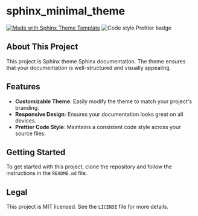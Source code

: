 # sphinx_minimal_theme

[![Made with Sphinx Theme Template](https://img.shields.io/badge/template-Sphinx%20Theme-blue?labelColor=097cba&color=163B36)](https://github.com/documatt/sphinx-theme-template) ![Code style Prettier badge](https://img.shields.io/badge/codestyle-Prettier-blue?labelColor=097cba&color=163B36)

## About This Project

This project is Sphinx theme Sphinx documentation. The theme ensures that your documentation is well-structured and visually appealing.

## Features

- **Customizable Theme**: Easily modify the theme to match your project's branding.
- **Responsive Design**: Ensures your documentation looks great on all devices.
- **Prettier Code Style**: Maintains a consistent code style across your source files.

## Getting Started

To get started with this project, clone the repository and follow the instructions in the `README.md` file.

## Legal

This project is MIT licensed. See the `LICENSE` file for more details.
